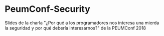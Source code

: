 # PeumConf-Security
Slides de la charla "¿Por qué a los programadores nos interesa una mierda la seguridad y por qué debería interesarnos?" de la PEUMConf 2018
